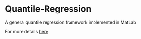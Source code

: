 # Quantile-Regression

A general quantile regression framework implemented in MatLab

For more details [here](https://wwjwhen.github.io/Quantile-Regression/)